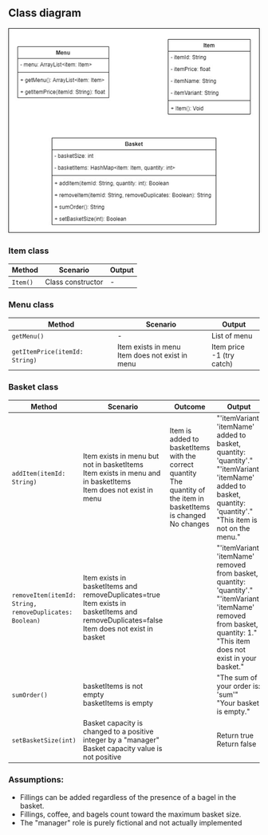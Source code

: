 ## Class diagram
![](./class_diagram.jpg)



### Item class
| Method   | Scenario          | Output |
|----------|-------------------|--------|
| `Item()` | Class constructor | -      |

### Menu class
| Method                         | Scenario                                            | Output                        |
|--------------------------------|-----------------------------------------------------|-------------------------------|
| `getMenu()`                    | -                                                   | List of menu                  |
| `getItemPrice(itemId: String)` | Item exists in menu<br/>Item does not exist in menu | Item price<br/>-1 (try catch) |


### Basket class

| Method                                                  | Scenario                                                                                                                                         | Outcome                                                                                                                      | Output                                                                                                                                                                               |
|---------------------------------------------------------|--------------------------------------------------------------------------------------------------------------------------------------------------|------------------------------------------------------------------------------------------------------------------------------|--------------------------------------------------------------------------------------------------------------------------------------------------------------------------------------|
| `addItem(itemId: String)`                               | Item exists in menu but not in basketItems<br/>Item exists in menu and in basketItems<br/>Item does not exist in menu                            | Item is added to basketItems with the correct quantity<br/>The quantity of the item in basketItems is changed<br/>No changes | "'itemVariant' 'itemName' added to basket, quantity: 'quantity'."<br/>"'itemVariant' 'itemName' added to basket, quantity: 'quantity'."<br/>"This item is not on the menu."          |
| `removeItem(itemId: String, removeDuplicates: Boolean)` | Item exists in basketItems and removeDuplicates=true<br/>Item exists in basketItems and removeDuplicates=false<br/>Item does not exist in basket |                                                                                                                              | "'itemVariant' 'itemName' removed from basket, quantity: 'quantity'."<br/>"'itemVariant' 'itemName' removed from basket, quantity: 1."<br/>"This item does not exist in your basket." |
| `sumOrder()`                                            | basketItems is not empty<br/>basketItems is empty                                                                                                |                                                                                                                              | "The sum of your order is: 'sum'"<br/>"Your basket is empty."                                                                                                                                                                                       |
| `setBasketSize(int)`                                    | Basket capacity is changed to a positive integer by a "manager"<br/>Basket capacity value is not positive |                                                                                                                              |Return true<br/>Return false                                                                                                                                                                                                                                                   |


### Assumptions:

- Fillings can be added regardless of the presence of a bagel in the basket.
- Fillings, coffee, and bagels count toward the maximum basket size.
- The "manager" role is purely fictional and not actually implemented